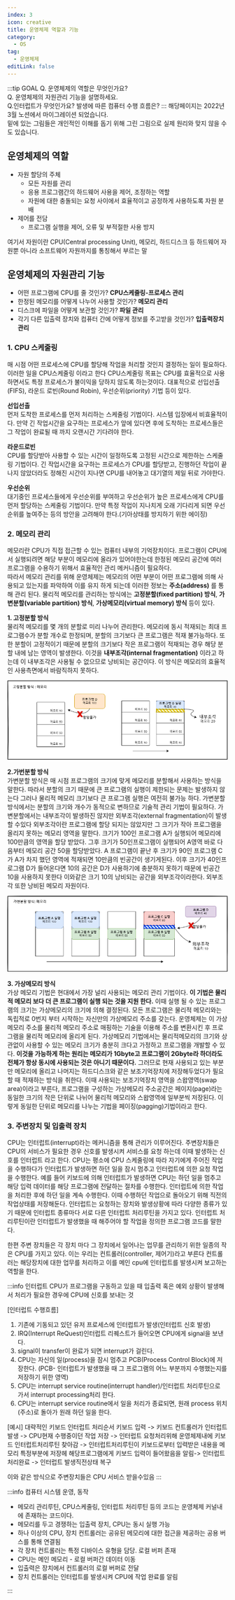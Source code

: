 ```yaml
---
index: 3
icon: creative
title: 운영체제 역할과 기능
category:
  - OS
tag:
  - 운영체제
editLink: false
---
```


:::tip GOAL
Q. 운영체제의 역할은 무엇인가요?  
Q. 운영체제의 자원관리 기능을 설명하세요.  
Q.인터럽트가 무엇인가요? 발생에 따른 컴퓨터 수행 흐름은?
:::
해당페이지는 2022년 3월 노션에서 마이그레이션 되었습니다.  
밑에 있는 그림들은 개인적인 이해를 돕기 위해 그린 그림으로 실제 원리와 맞지 않을 수도 있습니다.
## 운영체제의 역할

- 자원 할당의 주체
  - 모든 자원를 관리
  - 응용 프로그램간의 하드웨어 사용을 제어, 조정하는 역할
  - 자원에 대한 충돌되는 요청 사이에서 효율적이고 공정하게 사용하도록 자원 분배
- 제어를 전담
  - 프로그램 실행을 제어, 오류 및 부적절한 사용 방지

여기서 자원이란 CPU(Central processing Unit), 메모리, 하드디스크 등 하드웨어 자원뿐 아니라 소프트웨어 자원까지를 통칭해서 부르는 말

## 운영체제의 자원관리 기능

- 어떤 프로그램에 CPU를 줄 것인가? **CPU스케줄링-프로세스 관리**
- 한정된 메모리를 어떻게 나누어 사용할 것인가? **메모리 관리**
- 디스크에 파일을 어떻게 보관할 것인가? **파일 관리**
- 각기 다른 입출력 장치와 컴퓨터 간에 어떻게 정보를 주고받을 것인가? **입출력장치 관리**

### 1. CPU 스케줄링

매 시점 어떤 프로세스에 CPU를 할당해 작업을 처리할 것인지 결정하는 일이 필요하다. 이러한 일을 CPU스케줄링 이라고 한다 CPU스케줄링 목표는 CPU를 효율적으로 사용하면서도 특정 프로세스가 불이익을 당하지 않도록 하는것이다. 대표적으로 선입선출(FIFS), 라운드 로빈(Round Robin), 우선순위(priority) 기법 등이 있다.

**선입선출**  
먼저 도착한 프로세스를 먼저 처리하는 스케줄링 기법이다. 시스템 입장에서 비효율적이다. 만약 긴 작업시간을 요구하는 프로세스가 앞에 있다면 후에 도착하는 프로세스들은 그 작업이 완료될 때 까지 오랜시간 기다려야 한다.

**라운드로빈**  
CPU를 할당받아 사용할 수 있는 시간이 일정하도록 고정된 시간으로 제한하는 스케줄링 기법이다. 긴 작업시간을 요구하는 프로세스가 CPU를 할당받고, 진행하던 작업이 끝나지 않았더라도 정해진 시간이 지나면 CPU를 내어놓고 대기열의 제일 뒤로 가야한다.

**우선순위**  
대기중인 프로세스들에게 우선순위를 부여하고 우선순위가 높은 프로세스에게 CPU를 먼저 할당하는 스케줄링 기법이다.
만약 특정 작업이 지나치게 오래 기다리게 되면 우선순위를 높여주는 등의 방안을 고려해야 한다.(기아상태를 방지하기 위한 에이징)

### 2. 메모리 관리

메모리란 CPU가 직접 접근할 수 있는 컴퓨터 내부의 기억장치이다. 프로그램이 CPU에서 실행되려면 해당 부분이 메모리에 올라가 있어야한는데 한정된 메모리 공간에 여러 프로그램을 수용하기 위해서 효율적인 관리 메커니즘이 필요하다.  
따라서 메모리 관리를 위해 운영체제는 메모리의 어떤 부분이 어떤 프로그램에 의해 사용되고 있는지를 파악하여 이를 유지 하게 되는데 이러한 정보는 **주소(address)** 를 통해 관리 된다.
물리적 메모리를 관리하는 방식에는 **고정분할(fixed partition) 방식**, **가변분할(variable partition) 방식**,  **가상메모리(virtual memory) 방식** 등이 있다.

**1. 고정분할 방식**  
물리적 메모리를 몇 개의 분할로 미리 나누어 관리한다. 메모리에 동시 적재되는 최대 프로그램수가 분할 개수로 한정되며, 분할의 크기보다 큰 프로그램은 적재 불가능하다. 또한 분할이 고정적이기 때문에 분할의 크기보다 작은 프로그램이 적재되는 경우 해당 분할 내에 남는 영역이 발생한다. 이것을 **내부조각(internal fragmentation)** 이라고 하는데 이 내부조각은 사용될 수 없으므로 낭비되는 공간이다. 이 방식은 메모리의 효율적인 사용측면에서 바람직하지 못하다.

![고정분할](./img/3-%EA%B3%A0%EC%A0%95%EB%B6%84%ED%95%A0-%EB%B0%A9%EC%8B%9D.png)

**2.가번분할 방식**  
가변분할 방식은 매 시점 프로그램의 크기에 맞게 메모리를 분할해서 사용하는 방식을 말한다. 따라서 분할의 크기 때문에 큰 프로그램의 실행이 제한되는 문제는 발생하지 않는다 그러나 물리적 메모리 크기보다 큰 프로그램 실행은 여전히 불가능 하다. 가변분할 방식에서는 분할의 크기와 개수가 동적으로 변하므로 기술적 관리 기법이 필요하다. 가변분할에서는 내부조각이 발생하진 않지만 외부조각(external fragmentation)이 발생 할 수있다 외부조각이란 프로그램에 할당 되지는 않았지만 그 크기가 작아 프로그램을 올리지 못하는 메모리 영역을 말한다. 크기가 100인 프로그램 A가 실행되어 메모리에 100만큼의 영역을 할당 받았다. 그후 크기가 50인프로그램이 실행되어 A영역 바로 다음부터 메모리 공간 50을 할당받았다. A 프로그램이 끝난 후 크기가 90인 프로그램 C가 A가 차지 했던 영역에 적재되면 10만큼의 빈공간이 생기게된다. 이후 크기가 40인프로그램 D가 들어온다면 10의 공간은 D가 사용하기에 충분하지 못하기 때문에 빈공간 10을 사용하지 못한다 이와같은 크기 10의 낭비되는 공간을 외부조각이라한다. 외부조각 또한 낭비된 메모리 자원이다.

![가번분할](./img/3-%EA%B0%80%EB%B3%80%EB%B6%84%ED%95%A0-%EB%B0%A9%EC%8B%9D.png)

**3. 가상메모리 방식**  
가상 메모리 기법은 현대에서 가장 널리 사용되는 메모리 관리 기법이다. **이 기법은 물리적 메모리 보다 더 큰 프로그램이 실행 되는 것을 지원 한다.** 이때 실행 될 수 있는 프로그램의 크기는 가상메모리의 크기에 의해 결정된다.
모든 프로그램은 물리적 메모리와는 독립적로 0번지 부터 시작하는 자신만의 가상메모리 주소를 갖는다. 운영체제는 이 가상메모리 주소를 물리적 메모리 주소로 매핑하는 기술을 이용해 주소를 변환시킨 후 프로그램을 물리적 메모리에 올리게 된다.
가상메모리 기법에서는 물리적메모리의 크기와 상관없이 사용할 수 있는 메모리 크기가 충분히 크다고 가정하고 프로그램을 개발할 수 있다. **이것을 가능하게 하는 원리는 메모리가 1Gbyte고 프로그램이 2Gbyte라 하더라도 전체가 항상 동시에 사용되는 것은 아니기 때문이다.** 그러므로 현재 사용되고 있는 부분만 메모리에 올리고 나머지는 하드디스크와 같은 보조기억장치에 저장해두었다가 필요할 때 적재하는 방식을 취한다. 이때 사용되는 보조기억장치 영역을 스왑영역(swap area)이라고 부른다, 프로그램을 구성하는 가상메모리 주소공간은 페이지(page)라는 동일한 크기의 작은 단위로 나뉘어 물리적 메모리와 스왑영역에 일부분씩 저장된다. 이렇게 동일한 단위로 메모리를 나누는 기법을 페이징(pagging)기법이라고 한다.

### 3. 주변장치 및 입출력 장치

CPU는 인터럽트(interrupt)라는 메커니즘을 통해 관리가 이루어진다. 주변장치들은 CPU의 서비스가 필요한 경우 신호를 발생시켜 서비스를 요청 하는데 이때 발생하는 신호를 인터럽트 라고 한다. CPU는 평소에 CPU 스케줄링에 따라 자기에게 주어진 작업을 수행하다가 인터럽트가 발생하면 하던 일을 잠시 멈추고 인터럽트에 의한 요청 작업을 수행한다. 예를 들어 키보드에 의해 인터럽트가 발생하면 CPU는 하던 일을 멈추고 해당 입력 데이터를 해당 프로그램에 전달하는 절차를 수행한다. 인터럽트에 의한 작업을 처리한 후에 하던 일을 계속 수행한다. 이때 수행하던 작업으로 돌아오기 위해 직전의 작업상태를 저장해둔다. 인터럽트는 요청하는 장치와 발생상황에 따라 다양한 종류가 있기 때문에 인터럽트 종류마다 서로 다른 인터럽트 처리루틴을 가지고 있다. 인터럽트 처리루틴이란 인터럽트가 발생했을 때 해주어야 할 작업을 정의한 프로그램 코드를 말한다.

한편 주변 장치들은 각 장치 마다 그 장치에서 일어나는 업무를 관리하기 위한 일종의 작은 CPU를 가지고 있다.
이는 우리는 컨트롤러(controller, 제어기)라고 부른다 컨트롤러는 해당장치에 대한 업무를 처리하고 이를 메인 cpu에 인터럽트를 발생시켜 보고하는 역할을 한다.

:::info 인터럽트
CPU가 프로그램을 구동하고 있을 때 입출력 혹은 예외 상황이 발생해서 처리가 필요한 경우에 CPU에 신호를 보내는 것

[인터럽트 수행흐름]

1. 기존에 기동되고 있던 유저 프로세스에 인터럽트가 발생(인터럽트 신호 발생)
2. IRQ(Interrupt ReQuest)인터럽트 리퀘스트가 들어오면 CPU에게 signal을 보낸다.
3. signal이 transfer이 완료가 되면 interrupt가 걸린다.
4. CPU는 자신의 일(process)을 잠시 멈추고 PCB(Process Control Block)에 저장한다.
   (PCB- 인터럽트가 발생했을 때 그 프로그램의 어느 부분까지 수행했는지를 저장하기 위한 영역)
5. CPU는 interrupt service routine(interrupt handler)/인터럽트 처리루틴으로 가서 interrupt processing처리 한다.
6. CPU는 interrupt service routine에서 일을 처리가 종료되면, 원래 process 위치(주소)로 돌아가 원래 하던 일을 한다.

[예시]
대략적인 키보드 인터럽트 처리순서
키보드 입력 -> 키보드 컨트롤러가 인터럽트 발생 -> CPU현재 수행중이던 작업 저장 -> 인터럽트 요청처리위해 운영체제내에 키보드 인터럽트처리루틴 찾아감 -> 인터럽트처리루틴이 키보드로부터 입력받은 내용을 메모리 특정부분에 저장헤 해당프로그램에게 키보드 입력이 들어왔음을 알림-> 인터럽트 처리완료 -> 인터럽트 발생직전상태 복구

이와 같은 방식으로 주변장치들은 CPU 서비스 받을수있음
:::

:::info 컴퓨터 시스템 운영, 동작

- 메모리 관리루틴, CPU스케줄링, 인터럽트 처리루틴 등의 코드는 운영체제 커널내에 존재하는 코드이다.
- 메모리를 두고 경쟁하는 입출력 장치, CPU는 동시 실행 가능
- 하나 이상의 CPU, 장치 컨트롤러는 공유된 메모리에 대한 접근을 제공하는 공용 버스를 통해 연결됨
- 각 장치 컨트롤러는 특정 디바이스 유형을 담당. 로컬 버퍼 존재
- CPU는 메인 메모리 - 로컬 버퍼간 데이터 이동
- 입출력은 장치에서 컨트롤러의 로컬 버퍼로 전달
- 장치 컨트롤러는 인터럽트를 발생시켜 CPU에 작업 완료를 알림

:::
